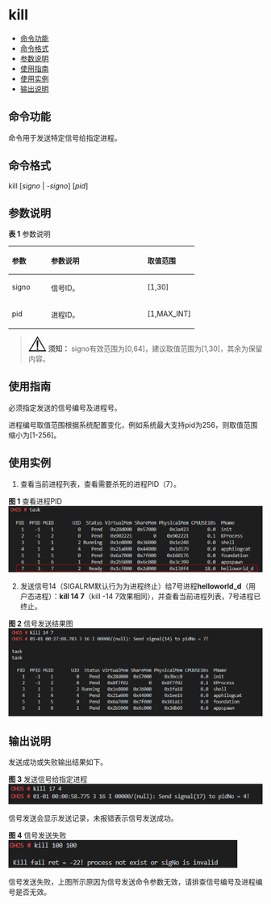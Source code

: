 # kill<a name="ZH-CN_TOPIC_0000001053719629"></a>

-   [命令功能](#section366714216619)
-   [命令格式](#section8833164614615)
-   [参数说明](#section12809111019453)
-   [使用指南](#section15935131220717)
-   [使用实例](#section79281818476)
-   [输出说明](#section12742311179)

## 命令功能<a name="section366714216619"></a>

命令用于发送特定信号给指定进程。

## 命令格式<a name="section8833164614615"></a>

kill \[_signo_  |  _-signo_\] \[_pid_\]

## 参数说明<a name="section12809111019453"></a>

**表 1**  参数说明

<a name="table438mcpsimp"></a>
<table><thead align="left"><tr id="row444mcpsimp"><th class="cellrowborder" valign="top" width="21%" id="mcps1.2.4.1.1"><p id="p446mcpsimp"><a name="p446mcpsimp"></a><a name="p446mcpsimp"></a>参数</p>
</th>
<th class="cellrowborder" valign="top" width="51.92%" id="mcps1.2.4.1.2"><p id="p448mcpsimp"><a name="p448mcpsimp"></a><a name="p448mcpsimp"></a>参数说明</p>
</th>
<th class="cellrowborder" valign="top" width="27.08%" id="mcps1.2.4.1.3"><p id="p450mcpsimp"><a name="p450mcpsimp"></a><a name="p450mcpsimp"></a>取值范围</p>
</th>
</tr>
</thead>
<tbody><tr id="row451mcpsimp"><td class="cellrowborder" valign="top" width="21%" headers="mcps1.2.4.1.1 "><p id="p2500105121818"><a name="p2500105121818"></a><a name="p2500105121818"></a>signo</p>
</td>
<td class="cellrowborder" valign="top" width="51.92%" headers="mcps1.2.4.1.2 "><p id="p1149945111817"><a name="p1149945111817"></a><a name="p1149945111817"></a>信号ID。</p>
</td>
<td class="cellrowborder" valign="top" width="27.08%" headers="mcps1.2.4.1.3 "><p id="p749810571812"><a name="p749810571812"></a><a name="p749810571812"></a>[1,30]</p>
</td>
</tr>
<tr id="row113001232165611"><td class="cellrowborder" valign="top" width="21%" headers="mcps1.2.4.1.1 "><p id="p18301173213562"><a name="p18301173213562"></a><a name="p18301173213562"></a>pid</p>
</td>
<td class="cellrowborder" valign="top" width="51.92%" headers="mcps1.2.4.1.2 "><p id="p1730143212569"><a name="p1730143212569"></a><a name="p1730143212569"></a>进程ID。</p>
</td>
<td class="cellrowborder" valign="top" width="27.08%" headers="mcps1.2.4.1.3 "><p id="p1301193275618"><a name="p1301193275618"></a><a name="p1301193275618"></a>[1,MAX_INT]</p>
</td>
</tr>
</tbody>
</table>

>![](../public_sys-resources/icon-notice.gif) **须知：** 
>signo有效范围为\[0,64\]，建议取值范围为\[1,30\]，其余为保留内容。

## 使用指南<a name="section15935131220717"></a>

必须指定发送的信号编号及进程号。

进程编号取值范围根据系统配置变化，例如系统最大支持pid为256，则取值范围缩小为\[1-256\]。

## 使用实例<a name="section79281818476"></a>

1.  查看当前进程列表，查看需要杀死的进程PID（7）。

**图 1**  查看进程PID<a name="fig6133125414256"></a>  
![](figure/查看进程PID.png "查看进程PID")

2. 发送信号14（SIGALRM默认行为为进程终止）给7号进程**helloworld\_d**（用户态进程）：**kill 14 7**（kill -14 7效果相同），并查看当前进程列表，7号进程已终止。

**图 2**  信号发送结果图<a name="fig2281711563"></a>  
![](figure/信号发送结果图.png "信号发送结果图")

## 输出说明<a name="section12742311179"></a>

发送成功或失败输出结果如下。

**图 3**  发送信号给指定进程<a name="fig11800272147"></a>  
![](figure/发送信号给指定进程.png "发送信号给指定进程")

信号发送会显示发送记录，未报错表示信号发送成功。

**图 4**  信号发送失败<a name="fig24081235151813"></a>  
![](figure/信号发送失败.png "信号发送失败")

信号发送失败，上图所示原因为信号发送命令参数无效，请排查信号编号及进程编号是否无效。


